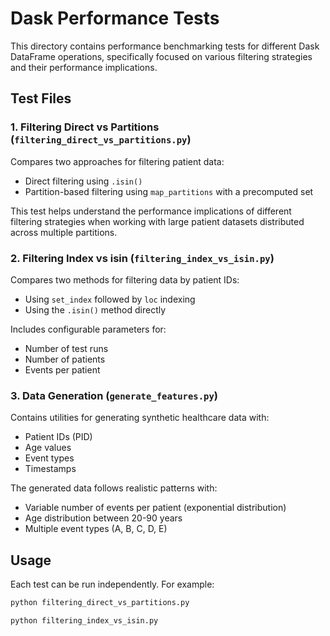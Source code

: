 # Dask Performance Tests

This directory contains performance benchmarking tests for different Dask DataFrame operations, specifically focused on various filtering strategies and their performance implications.

## Test Files

### 1. Filtering Direct vs Partitions (`filtering_direct_vs_partitions.py`)

Compares two approaches for filtering patient data:

- Direct filtering using `.isin()`
- Partition-based filtering using `map_partitions` with a precomputed set

This test helps understand the performance implications of different filtering strategies when working with large patient datasets distributed across multiple partitions.

### 2. Filtering Index vs isin (`filtering_index_vs_isin.py`)

Compares two methods for filtering data by patient IDs:

- Using `set_index` followed by `loc` indexing
- Using the `.isin()` method directly

Includes configurable parameters for:

- Number of test runs
- Number of patients
- Events per patient

### 3. Data Generation (`generate_features.py`)

Contains utilities for generating synthetic healthcare data with:

- Patient IDs (PID)
- Age values
- Event types
- Timestamps

The generated data follows realistic patterns with:

- Variable number of events per patient (exponential distribution)
- Age distribution between 20-90 years
- Multiple event types (A, B, C, D, E)

## Usage

Each test can be run independently. For example:

```bash
python filtering_direct_vs_partitions.py
```

```bash
python filtering_index_vs_isin.py
```
